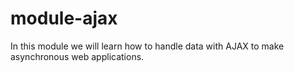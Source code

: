 # module-ajax
In this module we will learn how to handle data with AJAX to make asynchronous web applications. 
